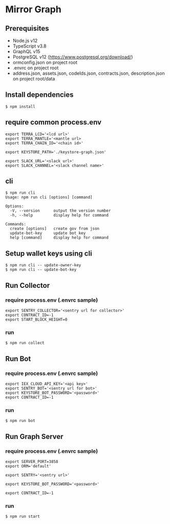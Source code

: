 # Mirror Graph

## Prerequisites
* Node.js v12
* TypeScript v3.8
* GraphQL v15
* PostgreSQL v12 (https://www.postgresql.org/download/)
* ormconfig.json on project root
* .envrc on project root
* address.json, assets.json, codeIds.json, contracts.json, description.json on project root/data

## Install dependencies
```
$ npm install
```

## require common process.env
```
export TERRA_LCD='<lcd url>'
export TERRA_MANTLE='<mantle url>
export TERRA_CHAIN_ID='<chain id>'

export KEYSTORE_PATH='./keystore-graph.json'

export SLACK_URL='<slack url>'
export SLACK_CHANNEL='<slack channel name>'
```

## cli
```
$ npm run cli
Usage: npm run cli [options] [command]

Options:
  -V, --version      output the version number
  -h, --help         display help for command

Commands:
  create [options]   create gov from json
  update-bot-key     update bot key
  help [command]     display help for command
```

## Setup wallet keys using cli
```
$ npm run cli -- update-owner-key
$ npm run cli -- update-bot-key
```

## Run Collector
### require process.env (.envrc sample)
```
export SENTRY_COLLECTOR='<sentry url for collector>'
export CONTRACT_ID=-1
export START_BLOCK_HEIGHT=0
```
### run
```
$ npm run collect
```

## Run Bot
### require process.env (.envrc sample)
```
export IEX_CLOUD_API_KEY='<api key>'
export SENTRY_BOT='<sentry url for bot>'
export KEYSTORE_BOT_PASSWORD='<password>'
export CONTRACT_ID=-1
```
### run
```
$ npm run bot
```

## Run Graph Server
### require process.env (.envrc sample)
```
export SERVER_PORT=3858
export ORM='default'

export SENTRY='<sentry url>'

export KEYSTORE_BOT_PASSWORD='<password>'

export CONTRACT_ID=-1
```
### run
```
$ npm run start
```
